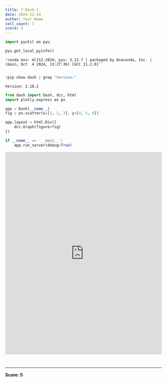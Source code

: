 ```yaml
---
title: 7-Dash-1
date: 2024-12-14
author: Your Name
cell_count: 7
score: 5
---
```


```python
import pyutil as pyu
```


```python
pyu.get_local_pyinfo()
```




    'conda env: ml312-2024; pyv: 3.12.7 | packaged by Anaconda, Inc. | (main, Oct  4 2024, 13:27:36) [GCC 11.2.0]'




```python

```


```python
!pip show dash | grep "Version:"
```

    Version: 2.18.2



```python
from dash import Dash, dcc, html
import plotly.express as px

app = Dash(__name__)
fig = px.scatter(x=[1, 2, 3], y=[4, 5, 6])

app.layout = html.Div([
    dcc.Graph(figure=fig)
])

if __name__ == '__main__':
    app.run_server(debug=True)
```



<iframe
    width="100%"
    height="650"
    src="http://127.0.0.1:8050/"
    frameborder="0"
    allowfullscreen

></iframe>




```python

```


```python

```


---
**Score: 5**